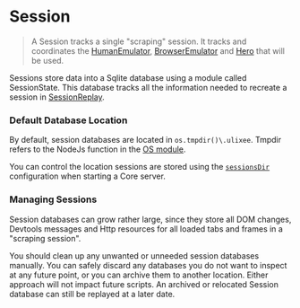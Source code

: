 # Session

> A Session tracks a single "scraping" session. It tracks and coordinates the [HumanEmulator](/docs/advanced/human-emulators), [BrowserEmulator](/docs/advanced/browser-emulators) and [Hero](/docs/basic-interfaces/hero) that will be used.

Sessions store data into a Sqlite database using a module called SessionState. This database tracks all the information needed to recreate a session in [SessionReplay](/docs/advanced/session-replay).

### Default Database Location

By default, session databases are located in `os.tmpdir()\.ulixee`. Tmpdir refers to the NodeJs function in the [OS module](https://nodejs.org/api/os.html#os_os_tmpdir).

You can control the location sessions are stored using the [`sessionsDir`](/docs/overview/configuration#sessions-dir) configuration when starting a Core server.

### Managing Sessions

Session databases can grow rather large, since they store all DOM changes, Devtools messages and Http resources for all loaded tabs and frames in a "scraping session".

You should clean up any unwanted or unneeded session databases manually. You can safely discard any databases you do not want to inspect at any future point, or you can archive them to another location. Either approach will not impact future scripts. An archived or relocated Session database can still be replayed at a later date. 
